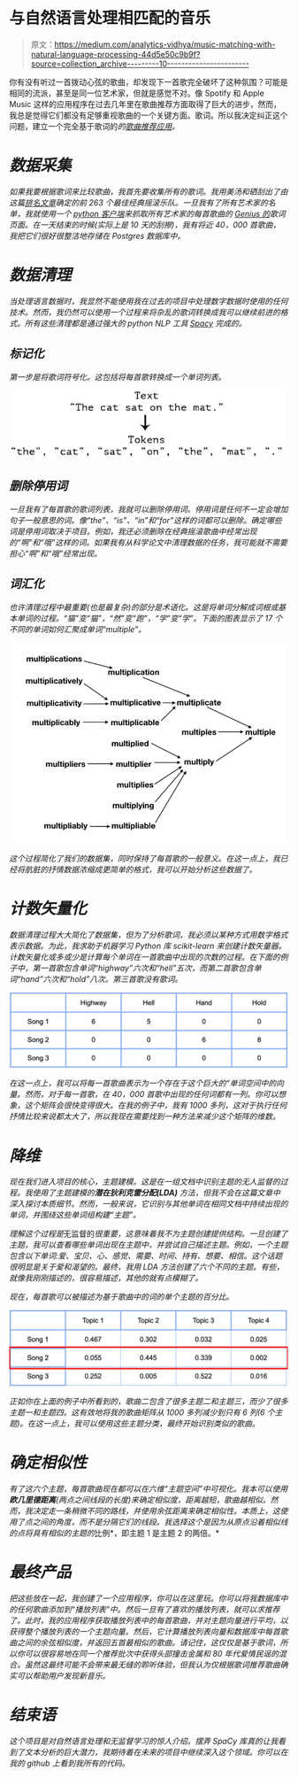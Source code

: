 # 与自然语言处理相匹配的音乐

> 原文：<https://medium.com/analytics-vidhya/music-matching-with-natural-language-processing-44d5e50c9b9f?source=collection_archive---------10----------------------->

你有没有听过一首拨动心弦的歌曲，却发现下一首歌完全破坏了这种氛围？可能是相同的流派，甚至是同一位艺术家，但就是感觉不对。像 Spotify 和 Apple Music 这样的应用程序在过去几年里在歌曲推荐方面取得了巨大的进步，然而，我总是觉得它们都没有足够重视歌曲的一个关键方面。歌词。所以我决定纠正这个问题，建立一个完全基于歌词的*的[歌曲推荐应用](https://song-recommendation-by-lyrics.herokuapp.com/)。*

# *数据采集*

*如果我要根据歌词来比较歌曲，我首先要收集所有的歌词。我用美汤和硒刮出了由这篇[排名文章](https://www.ranker.com/crowdranked-list/greatest-classic-rock-bands)确定的前 263 个最佳经典摇滚乐队。一旦我有了所有艺术家的名单，我就使用一个 [python 客户端](https://github.com/johnwmillr/LyricsGenius)来抓取所有艺术家的每首歌曲的 [Genius 的](https://genius.com/)歌词页面。在一天结束的时候(实际上是 10 天的刮擦)，我有将近 40，000 首歌曲，我把它们很好很整洁地存储在 Postgres 数据库中。*

# *数据清理*

*当处理语言数据时，我显然不能使用我在过去的项目中处理数字数据时使用的任何技术。然而，我仍然可以使用一个过程来将杂乱的歌词转换成我可以继续前进的格式。所有这些清理都是通过强大的 python NLP 工具 [Spacy](https://spacy.io/) 完成的。*

## *标记化*

*第一步是将歌词符号化。这包括将每首歌转换成一个单词列表。*

*![](img/b19c7242ef09fe0802d8b5f719ac5c08.png)*

## *删除停用词*

*一旦我有了每首歌的歌词列表，我就可以删除停用词。停用词是任何不一定会增加句子一般意思的词。像“the”、“is”、“in”和“for”这样的词都可以删除。确定哪些词是停用词取决于项目。例如，我还必须删除在经典摇滚歌曲中经常出现的“啊”和“哦”这样的词。如果我有从科学论文中清理数据的任务，我可能就不需要担心“啊”和“哦”经常出现。*

## *词汇化*

*也许清理过程中最重要(也是最复杂)的部分是术语化。这是将单词分解成词根或基本单词的过程。“猫”变“猫”，“然”变“跑”，“学”变“学”。下面的图表显示了 17 个不同的单词如何汇聚成单词“multiple”。*

*![](img/e7fb950218a3c27b9c30ec586b1a3902.png)*

*这个过程简化了我们的数据集，同时保持了每首歌的一般意义。在这一点上，我已经将肮脏的抒情数据浓缩成更简单的格式，我可以开始分析这些数据了。*

# *计数矢量化*

*数据清理过程大大简化了数据集，但为了分析歌词，我必须以某种方式用数字格式表示数据。为此，我求助于机器学习 Python 库 scikit-learn 来创建计数矢量器。计数矢量化或多或少是计算每个单词在一首歌曲中出现的次数的过程。在下面的例子中，第一首歌包含单词“highway”六次和“hell”五次，而第二首歌包含单词“hand”六次和“hold”八次。第三首歌没有歌词。*

*![](img/7717af956792024b682b5f97e1baf856.png)*

*在这一点上，我可以将每一首歌曲表示为一个存在于这个巨大的“*单词空间*中的向量。然而，对于每一首歌，在 40，000 首歌中出现的任何词都有一列。你可以想象，这个矩阵会很快变得很大。在我的例子中，我有 1000 多列，这对于执行任何抒情比较来说都太大了，所以我现在需要找到一种方法来减少这个矩阵的维数。*

# *降维*

*现在我们进入项目的核心，*主题建模*。这是在一组文档中识别主题的无人监督的过程。我使用了主题建模的**潜在狄利克雷分配(LDA)** 方法，但我不会在这篇文章中深入探讨本质细节。然而，一般来说，它识别与其他单词在相同文档中持续出现的单词，并围绕这些单词组构建“主题”。*

*理解这个过程是*无监督的*很重要，这意味着我不为主题创建提供结构。一旦创建了主题，我可以查看哪些单词出现在主题中，并尝试自己描述主题。例如，一个主题包含以下单词:爱、宝贝、心、感觉、需要、时间、持有、想要、相信。这个话题很明显是关于爱和渴望的。最终，我用 LDA 方法创建了六个不同的主题。有些，就像我刚刚描述的，很容易描述，其他的就有点模糊了。*

*现在，每首歌可以被描述为基于歌曲中的词的单个主题的百分比。*

*![](img/918cf246b27fda3e2117a8508f999e30.png)*

*正如你在上面的例子中所看到的，歌曲二包含了很多主题二和主题三，而少了很多主题一和主题四。这有效地将我的歌曲矩阵从 1000 多列减少到只有 6 列(6 个主题)。在这一点上，我可以使用这些主题分类，最终开始识别类似的歌曲。*

# *确定相似性*

*有了这六个主题，每首歌曲现在都可以在六维“主题空间”中可视化。我本可以使用**欧几里德距离**(两点之间线段的长度)来确定相似度，距离越短，歌曲越相似。然而，我决定走一条稍微不同的路线，并使用余弦距离来确定相似性。本质上，这使用了点之间的角度，而不是分隔它们的线段。我选择这个是因为从原点沿着相似线的点将具有相似的主题的*比例*，即主题 1 是主题 2 的两倍。*

# *最终产品*

*把这些放在一起，我创建了一个应用程序，你可以在这里玩。你可以将我数据库中的任何歌曲添加到“播放列表”中。然后一旦有了喜欢的播放列表，就可以求推荐了。此时，我的应用程序获取播放列表中的每首歌曲，并对主题向量进行平均，以获得整个播放列表的一个主题向量。然后，它计算播放列表向量和数据库中每首歌曲之间的余弦相似度，并返回五首最相似的歌曲。请记住，这仅仅是基于歌词，所以你可以很容易地在同一个推荐批次中获得头部撞击金属和 80 年代爱情民谣的混合。虽然这最终可能不会带来最无缝的聆听体验，但我认为仅根据歌词推荐歌曲确实可以帮助用户发现新音乐。*

# *结束语*

*这个项目是对自然语言处理和无监督学习的惊人介绍。摆弄 SpaCy 库真的让我看到了文本分析的巨大潜力，我期待着在未来的项目中继续深入这个领域。你可以在我的 github 上看到我所有的代码。*